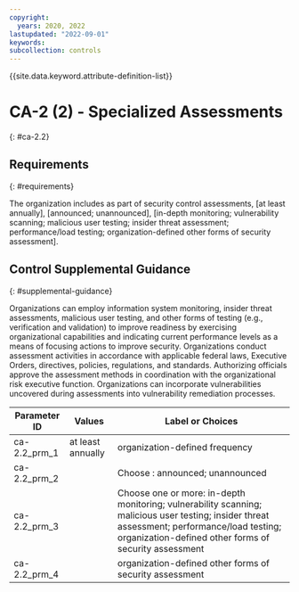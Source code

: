 ```yaml
---
copyright:
  years: 2020, 2022
lastupdated: "2022-09-01"
keywords: 
subcollection: controls
---
```



{{site.data.keyword.attribute-definition-list}}


# CA-2 (2) - Specialized Assessments
{: #ca-2.2}

## Requirements
{: #requirements}

The organization includes as part of security control assessments, [at least annually], [announced; unannounced], [in-depth monitoring; vulnerability scanning; malicious user testing; insider threat assessment; performance/load testing; organization-defined other forms of security assessment].

## Control Supplemental Guidance
{: #supplemental-guidance}

Organizations can employ information system monitoring, insider threat assessments, malicious user testing, and other forms of testing (e.g., verification and validation) to improve readiness by exercising organizational capabilities and indicating current performance levels as a means of focusing actions to improve security. Organizations conduct assessment activities in accordance with applicable federal laws, Executive Orders, directives, policies, regulations, and standards. Authorizing officials approve the assessment methods in coordination with the organizational risk executive function. Organizations can incorporate vulnerabilities uncovered during assessments into vulnerability remediation processes.

| Parameter ID | Values | Label or Choices |
|---|---|---|
| ca-2.2_prm_1 | at least annually | organization-defined frequency |
| ca-2.2_prm_2 |  | Choose : announced; unannounced |
| ca-2.2_prm_3 |  | Choose one or more: in-depth monitoring; vulnerability scanning; malicious user testing; insider threat assessment; performance/load testing; organization-defined other forms of security assessment |
| ca-2.2_prm_4 |  | organization-defined other forms of security assessment |